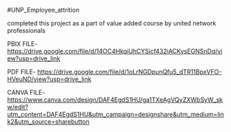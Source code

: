 #UNP_Employee_attrition

completed this project as a part of value added course by united network professionals

PBIX FILE- https://drive.google.com/file/d/14OC4HkqiUhCYSicf432iACKvsEGNSnDq/view?usp=drive_link 

PDF FILE- https://drive.google.com/file/d/1oLrNGDpunQfu5_dTR11BpxVFO-HVeuND/view?usp=drive_link

CANVA FILE- https://www.canva.com/design/DAF4EgdS1HU/ga1TXeAgVQyZXWbSyW_skw/edit?utm_content=DAF4EgdS1HU&utm_campaign=designshare&utm_medium=link2&utm_source=sharebutton
